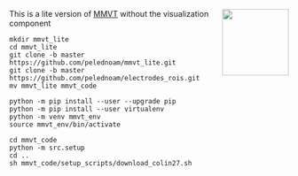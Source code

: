 <img src=https://user-images.githubusercontent.com/35853195/42889397-52f9c75e-8a78-11e8-9da8-86ccc3a30a80.png align="right" hight=120 width=120/>
This is a lite version of <a href="https://mmvt.mgh.harvard.edu">MMVT</a> without the visualization component 


```
mkdir mmvt_lite
cd mmvt_lite
git clone -b master https://github.com/pelednoam/mmvt_lite.git
git clone -b master https://github.com/pelednoam/electrodes_rois.git
mv mmvt_lite mmvt_code

python -m pip install --user --upgrade pip
python -m pip install --user virtualenv
python -m venv mmvt_env
source mmvt_env/bin/activate

cd mmvt_code
python -m src.setup
cd ..
sh mmvt_code/setup_scripts/download_colin27.sh
```
